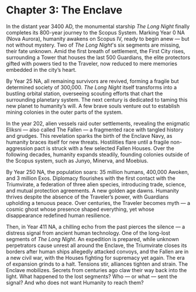 # Chapter 3: The Enclave

In the distant year 3400 AD, the monumental starship *The Long Night* finally completes its 800-year journey to the Scopus System. Marking Year 0 NA (Nova Aurora), humanity awakens on Scopus IV, ready to begin anew — but not without mystery. Two of *The Long Night*'s six segments are missing, their fate unknown. Amid the first breath of settlement, the First City rises, surrounding a Tower that houses the last 500 Guardians, the elite protectors gifted with powers tied to the Traveler, now reduced to mere memories embedded in the city’s heart.

By Year 25 NA, all remaining survivors are revived, forming a fragile but determined society of 300,000. *The Long Night* itself transforms into a bustling orbital station, overseeing scouting efforts that chart the surrounding planetary system. The next century is dedicated to taming this new planet to humanity’s will. A few brave souls venture out to establish mining colonies in the outer parts of the system.

In the year 202, alien vessels raid outer settlements, revealing the enigmatic Eliksni — also called The Fallen — a fragmented race with tangled history and grudges. This revelation sparks the birth of the Enclave Navy, as humanity braces itself for new threats. Hostilities flare until a fragile non-aggression pact is struck with a few selected Fallen Houses. Over the following decades, humanity expands steadily, founding colonies outside of the Scopus system, such as Junyo, Minerva, and Moebius.

By Year 250 NA, the population soars: 35 million humans, 400,000 Awoken, and 3 million Exos. Diplomacy flourishes with the first contact with the Triumvirate, a federation of three alien species, introducing trade, science, and mutual protection agreements. A new golden age dawns. Humanity thrives despite the absence of the Traveler’s power, with Guardians upholding a tenuous peace. Over centuries, the Traveler becomes myth — a cosmic ghost whose presence shaped everything, yet whose disappearance redefined human resilience.

Then, in Year 411 NA, a chilling echo from the past pierces the silence — a distress signal from ancient human technology. One of the long-lost segments of *The Long Night*. An expedition is prepared, while unknown perpetrators cause unrest all around the Enclave, the Triumvirate closes its borders after human ships allegedly attacked convoys, and the Fallen are in a new civil war, with the Houses fighting for supremacy yet again. The era of expansion grinds to a halt. Tensions stir, alliances tighten and strain. The Enclave mobilizes. Secrets from centuries ago claw their way back into the light. What happened to the lost segments? Who — or what — sent the signal? And who does not want Humanity to reach them?

